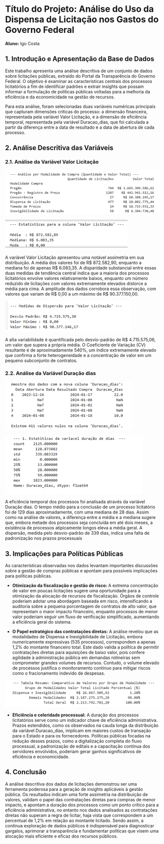 # Título do Projeto: Análise do Uso da Dispensa de Licitação nos Gastos do Governo Federal

**Aluno:**
Igo Costa

## 1. Introdução e Apresentação da Base de Dados

Este trabalho apresenta uma análise descritiva de um conjunto de dados sobre licitações públicas, extraído do Portal da Transparência do Governo Federal. O objetivo é examinar as características centrais dos processos licitatórios a fim de identificar padrões e extrair insights que possam informar a formulação de políticas públicas voltadas para a melhoria da eficiência e da economicidade na gestão de recursos.

Para esta análise, foram selecionadas duas variáveis numéricas principais que capturam dimensões críticas do processo: a dimensão financeira, representada pela variável Valor Licitação, e a dimensão de eficiência temporal, representada pela variável Duracao_dias, que foi calculada a partir da diferença entre a data de resultado e a data de abertura de cada processo.

## 2. Análise Descritiva das Variáveis


### 2.1. Análise da Variável Valor Licitação

![Análise por Modalidade de Compra](./imagens/analise_modalidade_compra.png)

![Estatísticas para a coluna 'Valor Licitação'](./imagens/estatisticas_valor_licitacao.png)

A variável Valor Licitação apresentou uma notável assimetria em sua distribuição. A média dos valores foi de R$ 872.582,90, enquanto a mediana foi de apenas R$ 6.083,35. A disparidade substancial entre essas duas medidas de tendência central indica que a maioria dos processos licitatórios envolve valores relativamente baixos, enquanto um número reduzido de licitações com valores extremamente elevados distorce a média para cima. A amplitude dos dados corrobora essa observação, com valores que variam de R$ 0,00 a um máximo de R$ 90.377.150,00.

![Medidas de Dispersão para 'Valor Licitação'](./imagens/medidas_dispersao_valor_licitacao.png)


A alta variabilidade é quantificada pelo desvio-padrão de R$ 4.715.575,06, um valor que supera a própria média. O Coeficiente de Variação (CV) resultante é de aproximadamente 540%, um índice extremamente elevado que confirma a forte heterogeneidade e a concentração de valor em um pequeno subconjunto de contratos.



### 2.2. Análise da Variável Duração dias

![Amostra dos dados com a nova coluna 'Duracao_dias'](./imagens/amostra_dados_duracao.png)

![Estatísticas da variável duração de dias](./imagens/estatisticas_duracao_dias.png)

A eficiência temporal dos processos foi analisada através da variável Duração dias. O tempo médio para a conclusão de um processo licitatório foi de 129 dias aproximadamente, com uma mediana de 28 dias. Assim como na análise de valores, a diferença entre a média e a mediana sugere que, embora metade dos processos seja concluída em até dois meses, a existência de processos atipicamente longos eleva a média geral. A dispersão, medida pelo desvio-padrão de 339 dias, indica uma falta de padronização nos prazos processuais


## 3. Implicações para Políticas Públicas

As características observadas nos dados levantam importantes discussões sobre a gestão de compras públicas e apontam para possíveis implicações para políticas públicas.

- **Otimização da fiscalização e gestão de risco:** A extrema concentração de valor em poucas licitações sugere uma oportunidade para a otimização da alocação de recursos de fiscalização. Órgãos de controle poderiam adotar uma abordagem baseada em risco, intensificando a auditoria sobre a pequena porcentagem de contratos de alto valor, que representam o maior impacto financeiro, enquanto processos de menor valor poderiam seguir um fluxo de verificação simplificado, aumentando a eficiência geral do sistema.

- **O Papel estratégico das contratações diretas:** A análise revelou que as modalidades de Dispensa e Inexigibilidade de Licitação, embora numericamente expressivas (535 processos), correspondem a apenas 1,2% do montante financeiro total. Este dado valida a política de permitir contratações diretas para aquisições de baixo valor, pois confere agilidade à administração pública em demandas rotineiras sem comprometer grandes volumes de recursos. Contudo, o volume elevado de processos justifica o monitoramento contínuo para mitigar riscos como o fracionamento indevido de despesas.

![Tabela Resumo: Comparativo de Valores por Grupo de Modalidade](./imagens/tabela_resumo_comparativo.png)

- **Eficiência e celeridade processual:** A duração dos processos licitatórios serve como um indicador chave de eficiência administrativa. Prazos estendidos, como os observados na cauda longa da distribuição da variável Duracao_dias, implicam em maiores custos de transação para o Estado e para os fornecedores. Políticas públicas focadas na redução desses prazos, como a digitalização completa do fluxo processual, a padronização de editais e a capacitação contínua dos servidores envolvidos, poderiam gerar ganhos significativos de eficiência e economicidade.

## 4. Conclusão

A análise descritiva dos dados de licitações demonstrou ser uma ferramenta poderosa para a geração de insights aplicáveis à gestão pública. Os resultados indicam uma forte assimetria na distribuição de valores, validam o papel das contratações diretas para compras de menor impacto, e apontam a duração dos processos como um ponto crítico para a eficiência administrativa, no entanto nos dados analisados as contratações diretas não superam a regra de licitar, haja vista que correspondem a um percentual de 1,2% em relação ao montante licitado. Sendo assim, a contínua exploração de dados públicos é indispensável para diagnosticar gargalos, aprimorar a transparência e fundamentar políticas que visem uma alocação mais eficiente e eficaz dos recursos públicos.
